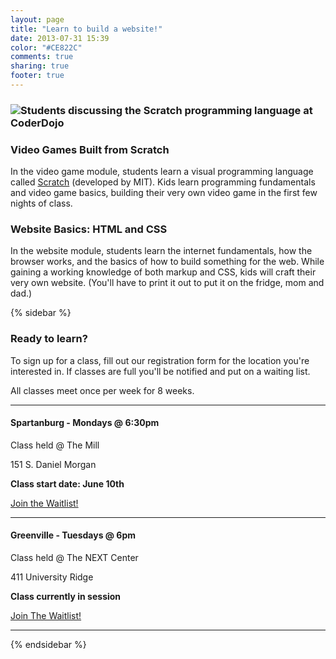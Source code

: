 ```yaml
---
layout: page
title: "Learn to build a website!"
date: 2013-07-31 15:39
color: "#CE822C"
comments: true
sharing: true
footer: true
---
```


### ![Students discussing the Scratch programming language at CoderDojo](http://theironyard.com/source/images/education/labs/build-a-website.jpg)

### Video Games Built from Scratch

In the video game module, students learn a&nbsp;visual programming language called&nbsp;[Scratch](http://scratch.mit.edu/) (developed by MIT). Kids learn programming fundamentals and video game basics, building their very own video game in the first few nights of class.

### Website Basics: HTML and CSS

In the website module, students learn the internet fundamentals, how the browser works, and the basics of&nbsp;how to build something for the web. While gaining a working knowledge of both markup and CSS, kids will craft their very own website. (You'll have to print it out to put it on the fridge, mom and dad.)

{% sidebar %}

### Ready to learn?

To sign up for a class, fill out our registration form for the location you're interested in. If classes are full you'll be notified and put on a waiting list.

All classes meet once per week for 8 weeks.

* * *

#### Spartanburg - Mondays @ 6:30pm

 Class held @ The Mill

 151 S. Daniel Morgan

 **Class start date: June 10th**

[Join the Waitlist!](http://www.theironyard.com/kids-sign-up-spartanburg)

* * *

#### Greenville - Tuesdays @ 6pm

 Class held @ The NEXT Center

 411 University Ridge

 **Class currently in session**

[Join The Waitlist!](http://www.theironyard.com/kids-sign-up)

<!-- 

Dates for **West Greenville** classes are still being scheduled.
  -->

* * *

{% endsidebar %}
